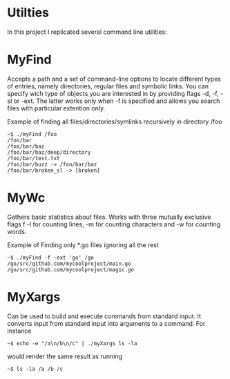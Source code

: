# Utilties

In this project I replicated several command line utilities:

# MyFind
Accepts a path and a set of command-line options to locate different types of entries, namely directories, regular files and symbolic links.
You can specify wich type of objects you are interested in by providing flags -d, -f, -sl or -ext. The latter works only when -f is specified and allows you search files with particular extention only.

Example of finding all files/directories/symlinks recursively in directory /foo
    
    ~$ ./myFind /foo
    /foo/bar
    /foo/bar/baz
    /foo/bar/baz/deep/directory
    /foo/bar/test.txt
    /foo/bar/buzz -> /foo/bar/baz
    /foo/bar/broken_sl -> [broken]

# MyWc
Gathers basic statistics about files. Works with three mutually exclusive flags f -l for counting lines, -m for counting characters and -w for counting words. 

Example of Finding only *.go files ignoring all the rest

    ~$ ./myFind -f -ext 'go' /go
    /go/src/github.com/mycoolproject/main.go
    /go/src/github.com/mycoolproject/magic.go

  
# MyXargs
Can be used to build and execute commands from standard input. It converts input from standard input into arguments to a command.
For instance  

    ~$ echo -e "/a\n/b\n/c" | ./myXargs ls -la

would render the same result as running  

    ~$ ls -la /a /b /c
